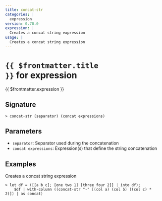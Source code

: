 ```yaml
---
title: concat-str
categories: |
  expression
version: 0.70.0
expression: |
  Creates a concat string expression
usage: |
  Creates a concat string expression
---
```


# <code>{{ $frontmatter.title }}</code> for expression

<div class='command-title'>{{ $frontmatter.expression }}</div>

## Signature

```> concat-str (separator) (concat expressions)```

## Parameters

 -  `separator`: Separator used during the concatenation
 -  `concat expressions`: Expression(s) that define the string concatenation

## Examples

Creates a concat string expression
```shell
> let df = ([[a b c]; [one two 1] [three four 2]] | into df);
    $df | with-column ((concat-str "-" [(col a) (col b) ((col c) * 2)]) | as concat)
```
